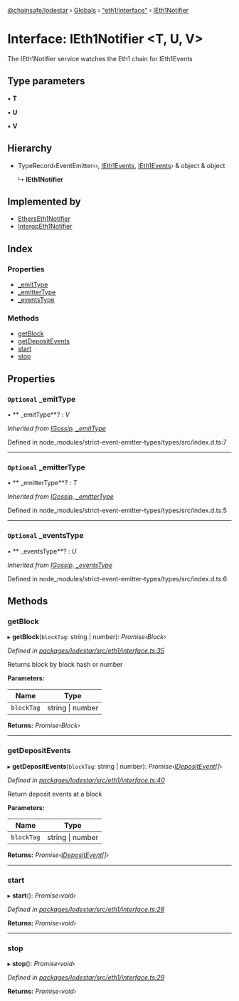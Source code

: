 [@chainsafe/lodestar](../README.md) › [Globals](../globals.md) › ["eth1/interface"](../modules/_eth1_interface_.md) › [IEth1Notifier](_eth1_interface_.ieth1notifier.md)

# Interface: IEth1Notifier <**T, U, V**>

The IEth1Notifier service watches the Eth1 chain for IEth1Events

## Type parameters

▪ **T**

▪ **U**

▪ **V**

## Hierarchy

* TypeRecord‹EventEmitter‹›, [IEth1Events](_eth1_interface_.ieth1events.md), [IEth1Events](_eth1_interface_.ieth1events.md)› & object & object

  ↳ **IEth1Notifier**

## Implemented by

* [EthersEth1Notifier](../classes/_eth1_impl_ethers_.etherseth1notifier.md)
* [InteropEth1Notifier](../classes/_eth1_impl_interop_.interopeth1notifier.md)

## Index

### Properties

* [ _emitType](_eth1_interface_.ieth1notifier.md#optional--_emittype)
* [ _emitterType](_eth1_interface_.ieth1notifier.md#optional--_emittertype)
* [ _eventsType](_eth1_interface_.ieth1notifier.md#optional--_eventstype)

### Methods

* [getBlock](_eth1_interface_.ieth1notifier.md#getblock)
* [getDepositEvents](_eth1_interface_.ieth1notifier.md#getdepositevents)
* [start](_eth1_interface_.ieth1notifier.md#start)
* [stop](_eth1_interface_.ieth1notifier.md#stop)

## Properties

### `Optional`  _emitType

• ** _emitType**? : *V*

*Inherited from [IGossip](_network_gossip_interface_.igossip.md).[ _emitType](_network_gossip_interface_.igossip.md#optional--_emittype)*

Defined in node_modules/strict-event-emitter-types/types/src/index.d.ts:7

___

### `Optional`  _emitterType

• ** _emitterType**? : *T*

*Inherited from [IGossip](_network_gossip_interface_.igossip.md).[ _emitterType](_network_gossip_interface_.igossip.md#optional--_emittertype)*

Defined in node_modules/strict-event-emitter-types/types/src/index.d.ts:5

___

### `Optional`  _eventsType

• ** _eventsType**? : *U*

*Inherited from [IGossip](_network_gossip_interface_.igossip.md).[ _eventsType](_network_gossip_interface_.igossip.md#optional--_eventstype)*

Defined in node_modules/strict-event-emitter-types/types/src/index.d.ts:6

## Methods

###  getBlock

▸ **getBlock**(`blockTag`: string | number): *Promise‹Block›*

*Defined in [packages/lodestar/src/eth1/interface.ts:35](https://github.com/ChainSafe/lodestar/blob/aa20a3bfb/packages/lodestar/src/eth1/interface.ts#L35)*

Returns block by block hash or number

**Parameters:**

Name | Type |
------ | ------ |
`blockTag` | string &#124; number |

**Returns:** *Promise‹Block›*

___

###  getDepositEvents

▸ **getDepositEvents**(`blockTag`: string | number): *Promise‹[IDepositEvent](_eth1_interface_.idepositevent.md)[]›*

*Defined in [packages/lodestar/src/eth1/interface.ts:40](https://github.com/ChainSafe/lodestar/blob/aa20a3bfb/packages/lodestar/src/eth1/interface.ts#L40)*

Return deposit events at a block

**Parameters:**

Name | Type |
------ | ------ |
`blockTag` | string &#124; number |

**Returns:** *Promise‹[IDepositEvent](_eth1_interface_.idepositevent.md)[]›*

___

###  start

▸ **start**(): *Promise‹void›*

*Defined in [packages/lodestar/src/eth1/interface.ts:28](https://github.com/ChainSafe/lodestar/blob/aa20a3bfb/packages/lodestar/src/eth1/interface.ts#L28)*

**Returns:** *Promise‹void›*

___

###  stop

▸ **stop**(): *Promise‹void›*

*Defined in [packages/lodestar/src/eth1/interface.ts:29](https://github.com/ChainSafe/lodestar/blob/aa20a3bfb/packages/lodestar/src/eth1/interface.ts#L29)*

**Returns:** *Promise‹void›*
